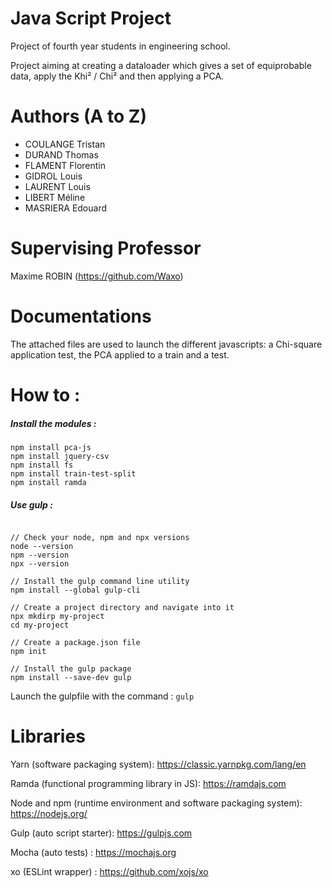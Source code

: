 # Java Script Project
Project of fourth year students in engineering school.

Project aiming at creating a dataloader which gives a set of equiprobable data, apply the Khi² / Chi² and then applying a PCA.

# Authors (A to Z)

- COULANGE Tristan
- DURAND Thomas
- FLAMENT Florentin
- GIDROL Louis
- LAURENT Louis
- LIBERT Méline
- MASRIERA Edouard

# Supervising Professor
Maxime ROBIN (https://github.com/Waxo)

# Documentations

The attached files are used to launch the different javascripts: a Chi-square application test, the PCA applied to a train and a test.

# How to : 

##### Install the modules  : 
```
npm install pca-js
npm install jquery-csv
npm install fs
npm install train-test-split
npm install ramda
```

##### Use gulp : 
```

// Check your node, npm and npx versions
node --version
npm --version
npx --version

// Install the gulp command line utility
npm install --global gulp-cli

// Create a project directory and navigate into it
npx mkdirp my-project
cd my-project

// Create a package.json file
npm init

// Install the gulp package
npm install --save-dev gulp
```
Launch the gulpfile with the command : ```gulp```
# Libraries
Yarn (software packaging system):
https://classic.yarnpkg.com/lang/en

Ramda (functional programming library in JS):
https://ramdajs.com 

Node and npm (runtime environment and software packaging system):
https://nodejs.org/

Gulp (auto script starter):
https://gulpjs.com

Mocha (auto tests) : 
https://mochajs.org

xo (ESLint wrapper) : 
https://github.com/xojs/xo
